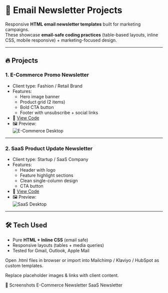 # 📧 Email Newsletter Projects

Responsive **HTML email newsletter templates** built for marketing campaigns.  
These showcase **email-safe coding practices** (table-based layouts, inline CSS, mobile responsive) + marketing-focused design.

---

## 🔥 Projects

### 1. E-Commerce Promo Newsletter
- Client type: Fashion / Retail Brand  
- Features:
  - Hero image banner
  - Product grid (2 items)
  - Bold CTA button
  - Footer with unsubscribe + social links  
- 📂 [View Code](./ecommerce-newsletter.html)  
- 🖼️ Preview:  
  ![E-Commerce Desktop](./screenshots/ecommerce-desktop.png)

---

### 2. SaaS Product Update Newsletter
- Client type: Startup / SaaS Company  
- Features:
  - Header with logo
  - Feature highlight sections
  - Clean single-column design
  - CTA button  
- 📂 [View Code](./saas-newsletter.html)  
- 🖼️ Preview:  
  ![SaaS Desktop](./screenshots/saas-desktop.png)

---

## 🛠️ Tech Used
- Pure **HTML + Inline CSS** (email safe)
- Responsive layouts (tables + media queries)
- Tested for Gmail, Outlook, Apple Mail
  
Open .html files in browser or import into Mailchimp / Klaviyo / HubSpot as custom templates.

Replace placeholder images & links with client content.

📸 Screenshots
E-Commerce Newsletter
SaaS Newsletter
